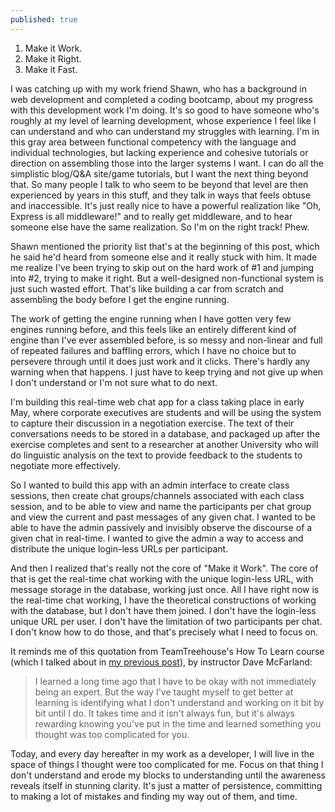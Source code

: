 ```yaml
---
published: true
---
```

1. Make it Work.
2. Make it Right.
3. Make it Fast.

I was catching up with my work friend Shawn, who has a background in web development and completed a coding bootcamp, about my progress with this development work I'm doing. It's so good to have someone who's roughly at my level of learning development, whose experience I feel like I can understand and who can understand my struggles with learning. I'm in this gray area between functional competency with the language and individual technologies, but lacking experience and cohesive tutorials or direction on assembling those into the larger systems I want. I can do all the simplistic blog/Q&A site/game tutorials, but I want the next thing beyond that. So many people I talk to who seem to be beyond that level are then experienced by years in this stuff, and they talk in ways that feels obtuse and inaccessible. It's just really nice to have a powerful realization like "Oh, Express is all middleware!" and to really get middleware, and to hear someone else have the same realization. So I'm on the right track! Phew.

Shawn mentioned the priority list that's at the beginning of this post, which he said he'd heard from someone else and it really stuck with him. It made me realize I've been trying to skip out on the hard work of #1 and jumping into #2, trying to make it right. But a well-designed non-functional system is just such wasted effort. That's like building a car from scratch and assembling the body before I get the engine running. 

The work of getting the engine running when I have gotten very few engines running before, and this feels like an entirely different kind of engine than I've ever assembled before, is so messy and non-linear and full of repeated failures and baffling errors, which I have no choice but to persevere through until it does just work and it clicks. There's hardly any warning when that happens. I just have to keep trying and not give up when I don't understand or I'm not sure what to do next.

I'm building this real-time web chat app for a class taking place in early May, where corporate executives are students and will be using the system to capture their discussion in a negotiation exercise. The text of their conversations needs to be stored in a database, and packaged up after the exercise completes and sent to a researcher at another University who will do linguistic analysis on the text to provide feedback to the students to negotiate more effectively.

So I wanted to build this app with an admin interface to create class sessions, then create chat groups/channels associated with each class session, and to be able to view and name the participants per chat group and view the current and past messages of any given chat. I wanted to be able to have the admin passively and invisibly observe the discourse of a given chat in real-time. I wanted to give the admin a way to access and distribute the unique login-less URLs per participant. 

And then I realized that's really not the core of "Make it Work". The core of that is get the real-time chat working with the unique login-less URL, with message storage in the database, working just once. All I have right now is the real-time chat working, I have the theoretical constructions of working with the database, but I don't have them joined. I don't have the login-less unique URL per user. I don't have the limitation of two participants per chat. I don't know how to do those, and that's precisely what I need to focus on.

It reminds me of this quotation from TeamTreehouse's How To Learn course (which I talked about in [my previous post](https://lovingawareness.github.io/growth-mindset/)), by instructor Dave McFarland:

> I learned a long time ago that I have to be okay with not immediately being an expert. But the way I've taught myself to get better at learning is identifying what I don't understand and working on it bit by bit until I do. It takes time and it isn't always fun, but it's always rewarding knowing you've put in the time and learned something you thought was too complicated for you.

Today, and every day hereafter in my work as a developer, I will live in the space of things I thought were too complicated for me. Focus on that thing I don't understand and erode my blocks to understanding until the awareness reveals itself in stunning clarity. It's just a matter of persistence, committing to making a lot of mistakes and finding my way out of them, and time.
